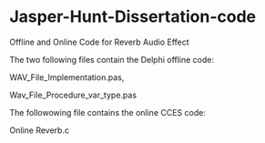 # Jasper-Hunt-Dissertation-code

Offline and Online Code for Reverb Audio Effect 


The two following files contain the Delphi offline code:


WAV_File_Implementation.pas,

Wav_File_Procedure_var_type.pas



The followowing file contains the online CCES code:

Online Reverb.c


